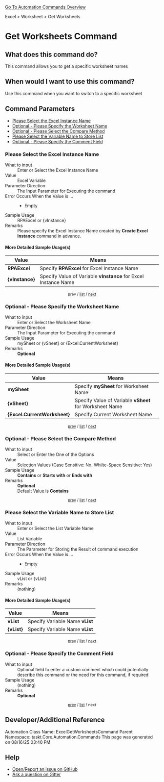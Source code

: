 <!--TITLE: Get Worksheets Command -->
<!-- SUBTITLE: a command in the Excel group. -->
[Go To Automation Commands Overview](/automation-commands.md)


Excel &gt; Worksheet &gt; Get Worksheets


# Get Worksheets Command


## What does this command do?
This command allows you to get a specific worksheet names


## When would I want to use this command?
Use this command when you want to switch to a specific worksheet


<a id="param_list"></a>
## Command Parameters
- [Please Select the Excel Instance Name](#param_0)
- [Optional - Please Specify the Worksheet Name](#param_1)
- [Optional - Please Select the Compare Method](#param_2)
- [Please Select the Variable Name to Store List](#param_3)
- [Optional - Please Specify the Comment Field](#param_4)


<a id="param_0"></a>
### Please Select the Excel Instance Name


<dl>
<dt>What to input</dt><dd>Enter or Select the Excel Instance Name</dd>
<dt>Value</dt><dd>Excel Variable</dd>
<dt>Parameter Direction</dt><dd>The Input Parameter for Executing the command</dd>
<dt>Error Occurs When the Value is ...</dt><dd><ul>
<li>Empty</li>
</ul></dd>
<dt>Sample Usage</dt><dd>RPAExcel or {vInstance}</dd>
<dt>Remarks</dt><dd>Please specify the Excel Instance Name created by <strong>Create Excel Instance</strong> command in advance.</dd>
</dl>




#### More Detailed Sample Usage(s)
| Value | Means |
|---|---|
| <strong>RPAExcel</strong> | Specify **RPAExcel** for Excel Instance Name |
| <strong>{vInstance}</strong> | Specify Value of Variable **vInstance** for Excel Instance Name |


<div style="font-size: 90%; text-align: center">


prev / [list](#param_list) / [next](#param_1)


</div>


<a id="param_1"></a>
### Optional - Please Specify the Worksheet Name


<dl>
<dt>What to input</dt><dd>Enter or Select the Worksheet Name</dd>
<dt>Parameter Direction</dt><dd>The Input Parameter for Executing the command</dd>
<dt>Sample Usage</dt><dd>mySheet or {vSheet} or {Excel.CurrentWorksheet}</dd>
<dt>Remarks</dt><dd><strong>Optional</strong><br></dd>
</dl>




#### More Detailed Sample Usage(s)
| Value | Means |
|---|---|
| <strong>mySheet</strong> | Specify **mySheet** for Worksheet Name |
| <strong>{vSheet}</strong> | Specify Value of Variable **vSheet** for Worksheet Name |
| <strong>{Excel.CurrentWorksheet}</strong> | Specify Current Worksheet Name |


<div style="font-size: 90%; text-align: center">


[prev](#param_1) / [list](#param_list) / [next](#param_2)


</div>


<a id="param_2"></a>
### Optional - Please Select the Compare Method


<dl>
<dt>What to input</dt><dd>Select or Enter the One of the Options</dd>
<dt>Value</dt><dd>Selection Values (Case Sensitive: No, Whilte-Space Sensitive: Yes)</dd>
<dt>Sample Usage</dt><dd><strong>Contains</strong> or  <strong>Starts with</strong> or  <strong>Ends with</strong></dd>
<dt>Remarks</dt><dd><strong>Optional</strong><br>Default Value is <strong>Contains</strong></dd>
</dl>




<div style="font-size: 90%; text-align: center">


[prev](#param_2) / [list](#param_list) / [next](#param_3)


</div>


<a id="param_3"></a>
### Please Select the Variable Name to Store List


<dl>
<dt>What to input</dt><dd>Enter or Select the List Variable Name</dd>
<dt>Value</dt><dd>List Variable</dd>
<dt>Parameter Direction</dt><dd>The Parameter for Storing the Result of command execution</dd>
<dt>Error Occurs When the Value is ...</dt><dd><ul>
<li>Empty</li>
</ul></dd>
<dt>Sample Usage</dt><dd>vList or {vList}</dd>
<dt>Remarks</dt><dd>(nothing)</dd>
</dl>




#### More Detailed Sample Usage(s)
| Value | Means |
|---|---|
| <strong>vList</strong> | Specify Variable Name **vList** |
| <strong>{vList}</strong> | Specify Variable Name **vList** |


<div style="font-size: 90%; text-align: center">


[prev](#param_3) / [list](#param_list) / [next](#param_4)


</div>


<a id="param_4"></a>
### Optional - Please Specify the Comment Field


<dl>
<dt>What to input</dt><dd>Optional field to enter a custom comment which could potentially describe this command or the need for this command, if required</dd>
<dt>Sample Usage</dt><dd>(nothing)</dd>
<dt>Remarks</dt><dd><strong>Optional</strong><br></dd>
</dl>




<div style="font-size: 90%; text-align: center">


[prev](#param_4) / [list](#param_list) / next


</div>


## Developer/Additional Reference
Automation Class Name: ExcelGetWorksheetsCommand
Parent Namespace: taskt.Core.Automation.Commands
This page was generated on 08/16/25 03:40 PM


## Help
- [Open/Report an issue on GitHub](https://github.com/rcktrncn/taskt/issues/new)
- [Ask a question on Gitter](https://gitter.im/taskt-rpa/Lobby)
